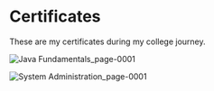 # Certificates
These are my certificates during my college journey.

![Java Fundamentals_page-0001](https://github.com/zathena99/Certificates/assets/150802530/5afd0915-6ca6-4678-8ea2-7c3b2db310b7)

![System Administration_page-0001](https://github.com/zathena99/Certificates/assets/150802530/6b696d33-b667-4103-81d5-06f0b5b65823)
